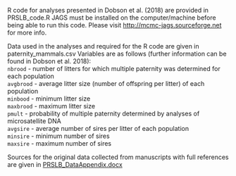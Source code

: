 <!--- Readme for Dobson et al. 2018 in Proceedings: Biological Sciences --->

R code for analyses presented in Dobson et al. (2018) are provided in PRSLB_code.R
JAGS must be installed on the computer/machine before being able to run this code. Please visit http://mcmc-jags.sourceforge.net for more info.

Data used in the analyses and required for the R code are given in paternity_mammals.csv
Variables are as follows (further information can be found in Dobson et al. 2018):  
`nbrood` - number of litters for which multiple paternity was determined for each population  
`avgbrood` - average litter size (number of offspring per litter) of each population  
`minbood` - minimum litter size  
`maxbrood` - maximum litter size  
`pmult` - probability of multiple paternity determined by analyses of microsatellite DNA  
`avgsire` - average number of sires per litter of each population  
`minsire` - minimum number of sires  
`maxsire` - maximum number of sires  

Sources for the original data collected from manuscripts with full references are given in [PRSLB_DataAppendix.docx](PRSLB_DataAppendix.docx)
